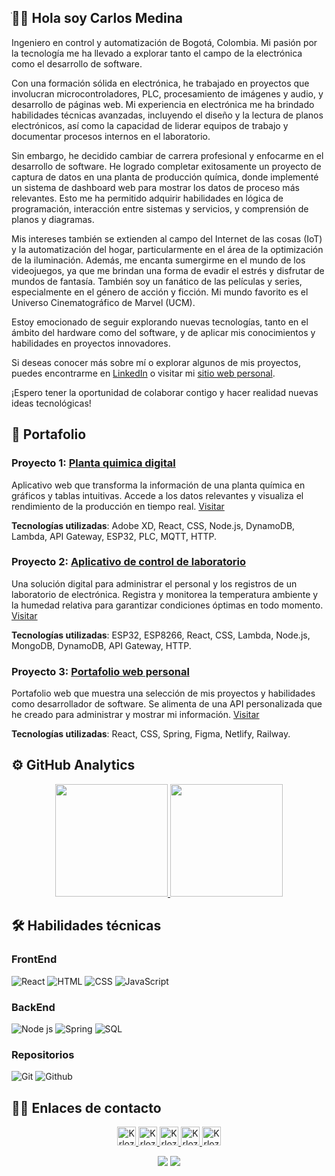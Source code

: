 ## ֺ👋🏼 Hola soy Carlos Medina

Ingeniero en control y automatización de Bogotá, Colombia. Mi pasión por la tecnología me ha llevado a explorar tanto el campo de la electrónica como el desarrollo de software.

Con una formación sólida en electrónica, he trabajado en proyectos que involucran microcontroladores, PLC, procesamiento de imágenes y audio, y desarrollo de páginas web. Mi experiencia en electrónica me ha brindado habilidades técnicas avanzadas, incluyendo el diseño y la lectura de planos electrónicos, así como la capacidad de liderar equipos de trabajo y documentar procesos internos en el laboratorio.

Sin embargo, he decidido cambiar de carrera profesional y enfocarme en el desarrollo de software. He logrado completar exitosamente un proyecto de captura de datos en una planta de producción química, donde implementé un sistema de dashboard web para mostrar los datos de proceso más relevantes. Esto me ha permitido adquirir habilidades en lógica de programación, interacción entre sistemas y servicios, y comprensión de planos y diagramas.

Mis intereses también se extienden al campo del Internet de las cosas (IoT) y la automatización del hogar, particularmente en el área de la optimización de la iluminación. Además, me encanta sumergirme en el mundo de los videojuegos, ya que me brindan una forma de evadir el estrés y disfrutar de mundos de fantasía. También soy un fanático de las películas y series, especialmente en el género de acción y ficción. Mi mundo favorito es el Universo Cinematográfico de Marvel (UCM).

Estoy emocionado de seguir explorando nuevas tecnologías, tanto en el ámbito del hardware como del software, y de aplicar mis conocimientos y habilidades en proyectos innovadores.

Si deseas conocer más sobre mí o explorar algunos de mis proyectos, puedes encontrarme en [LinkedIn](https://www.linkedin.com/in/krlozmedina) o visitar mi [sitio web personal](https://krlozmedina.com/).

¡Espero tener la oportunidad de colaborar contigo y hacer realidad nuevas ideas tecnológicas!

## 💼 Portafolio

### Proyecto 1: [Planta quimica digital](https://github.com/Tranformacion-Digital)

Aplicativo web que transforma la información de una planta química en gráficos y tablas intuitivas. Accede a los datos relevantes y visualiza el rendimiento de la producción en tiempo real. [Visitar](https://grado.onrender.com/)

**Tecnologías utilizadas**: Adobe XD, React, CSS, Node.js, DynamoDB, Lambda, API Gateway, ESP32, PLC, MQTT, HTTP.

### Proyecto 2: [Aplicativo de control de laboratorio](https://github.com/Laboratorio-Electronica)

Una solución digital para administrar el personal y los registros de un laboratorio de electrónica. Registra y monitorea la temperatura ambiente y la humedad relativa para garantizar condiciones óptimas en todo momento. [Visitar](https://tubular-profiterole-64b7dd.netlify.app/records)

**Tecnologías utilizadas**: ESP32, ESP8266, React, CSS, Lambda, Node.js, MongoDB, DynamoDB, API Gateway, HTTP.

### Proyecto 3: [Portafolio web personal](https://github.com/KrlozMedina/Portafolio)

Portafolio web que muestra una selección de mis proyectos y habilidades como desarrollador de software. Se alimenta de una API personalizada que he creado para administrar y mostrar mi información. [Visitar](https://krlozmedina.com/)

**Tecnologías utilizadas**: React, CSS, Spring, Figma, Netlify, Railway.

## ⚙️ GitHub Analytics

<p align="center">
<a href="https://github.com/KrlozMedina">
  <img height="180em" src="https://github-readme-stats-eight-theta.vercel.app/api?username=KrlozMedina&show_icons=true&hide=&count_private=true&title_color=0891b2&text_color=ffffff&icon_color=0891b2&bg_color=1c1917&hide_border=true&show_icons=true"/>
  <img height="180em" src="https://github-readme-stats-eight-theta.vercel.app/api/top-langs/?username=KrlozMedina&layout=compact&langs_count=8&title_color=0891b2&text_color=ffffff&icon_color=0891b2&bg_color=1c1917&hide_border=true&locale=en&custom_title=Top%20%Languages"/>
</a>
</p>

## 🛠 Habilidades técnicas

### FrontEnd
![React](https://img.shields.io/badge/React-5ED3F3?style=for-the-badge&logo=react&logoColor=black)
![HTML](https://img.shields.io/badge/HTML5-E34F26?style=for-the-badge&logo=html5&logoColor=white)
![CSS](https://img.shields.io/badge/CSS3-1572B6?style=for-the-badge&logo=css3&logoColor=white)
![JavaScript](https://img.shields.io/badge/JavaScript-323330?style=for-the-badge&logo=javascript&logoColor=F7DF1E)

### BackEnd
![Node js](https://img.shields.io/badge/Node.js-339933?style=for-the-badge&logo=nodedotjs&logoColor=white)
![Spring](https://img.shields.io/badge/Spring-80ea6e?style=for-the-badge&logo=spring&logoColor=white)
![SQL](https://img.shields.io/badge/SQL-FFFFFF?style=for-the-badge&logo=mysql&logoColor=black)

### Repositorios
![Git](https://img.shields.io/badge/Git-F05032?style=for-the-badge&logo=git&logoColor=white)
![Github](https://img.shields.io/badge/GitHub-100000?style=for-the-badge&logo=github&logoColor=white)

## 🤝🏻 Enlaces de contacto

<p align="center">
  <a href="mailto:kamedinal16@gmail.com">
    <img src="https://www.vectorlogo.zone/logos/gmail/gmail-tile.svg" alt="KrlozMedina's Email" height="30" width="30">
  </a>
  
  <a href="https://www.youtube.com/@krloz_medina">
    <img src="https://www.vectorlogo.zone/logos/youtube/youtube-tile.svg" alt="KrlozMedina's YouTube Channel" height="30" width="30">
  </a>

  <a href="https://www.linkedin.com/in/carlos-alidio-medina-l%C3%B3pez-62406991/">
    <img src="https://www.vectorlogo.zone/logos/linkedin/linkedin-icon.svg" alt="KrlozMedina's LinkedIn Profile" height="30" width="30">
  </a>
  
  <a href="https://www.facebook.com/k.medina16/">
    <img src="https://www.vectorlogo.zone/logos/facebook/facebook-tile.svg" alt="KrlozMedina's Facebook Profile" height="30" width="30">
  </a>
  
  <a href="https://twitter.com/Krloz_Medina">
    <img src="https://www.vectorlogo.zone/logos/twitter/twitter-tile.svg" alt="KrlozMedina's Twitter" height="30" width="30">
  </a>
</p>

<p align="center">
<img src="https://komarev.com/ghpvc/?username=KrlozMedins&style=flat-square"/> 
<img src="https://visitor-badge.glitch.me/badge?page_id=KrlozMedina.KrlozMedina"/> 
</a>
</p>
